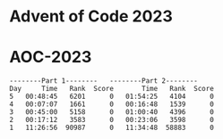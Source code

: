 # Advent of Code 2023
# AOC-2023


    --------Part 1--------   --------Part 2--------
    Day     Time   Rank  Score       Time   Rank  Score
    5   00:48:45   6201      0   01:54:25   4104      0
    4   00:07:07   1661      0   00:16:48   1539      0
    3   00:45:00   5158      0   01:00:40   4396      0
    2   00:17:12   3583      0   00:23:06   3598      0
    1   11:26:56  90987      0   11:34:48  58883      0
